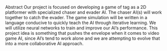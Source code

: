 Abstract
Our project is focused on developing a game of tag as a 2D platformer with specialized chaser and evader AI. 
The chaser AI(s) will work together to catch the evader. 
The game simulation will be written in a language conducive to quickly teach the AI through iterative learning. 
We will utilize neural networks to train and improve our AI’s performance. 
This project idea is something that pushes the envelope when it comes to video game AI, since AI’s tend to work alone and we are attempting to evolve that into a more collaborative AI approach. 
